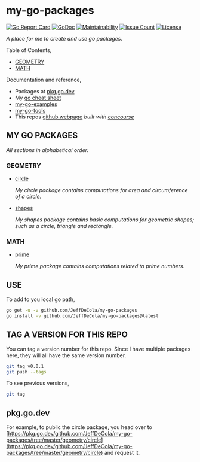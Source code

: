 # my-go-packages

[![Go Report Card](https://goreportcard.com/badge/github.com/JeffDeCola/my-go-packages)](https://goreportcard.com/report/github.com/JeffDeCola/my-go-packages)
[![GoDoc](https://godoc.org/github.com/JeffDeCola/my-go-packages?status.svg)](https://godoc.org/github.com/JeffDeCola/my-go-packages)
[![Maintainability](https://api.codeclimate.com/v1/badges/429352c4ab8e00602452/maintainability)](https://codeclimate.com/github/JeffDeCola/my-go-packages/maintainability)
[![Issue Count](https://codeclimate.com/github/JeffDeCola/my-go-packages/badges/issue_count.svg)](https://codeclimate.com/github/JeffDeCola/my-go-packages/issues)
[![License](http://img.shields.io/:license-mit-blue.svg)](http://jeffdecola.mit-license.org)

_A place for me to create and use go packages._

Table of Contents,

* [GEOMETRY](https://github.com/JeffDeCola/my-go-packages#geometry)
* [MATH](https://github.com/JeffDeCola/my-go-packages#math)

Documentation and reference,

* Packages at [pkg.go.dev](https://pkg.go.dev/github.com/JeffDeCola/my-go-packages)
* My [go cheat sheet](https://github.com/JeffDeCola/my-cheat-sheets/tree/master/software/development/languages/go-cheat-sheet)
* [my-go-examples](https://github.com/JeffDeCola/my-go-examples)
* [my-go-tools](https://github.com/JeffDeCola/my-go-tools)
* This repos
  [github webpage](https://jeffdecola.github.io/my-go-pacakages/)
  _built with
  [concourse](https://github.com/JeffDeCola/my-go-packages/blob/master/ci-README.md)_

## MY GO PACKAGES

_All sections in alphabetical order._

### GEOMETRY

* [circle](https://github.com/JeffDeCola/my-go-packages/tree/master/geometry/circle)

  _My circle package contains computations for area and circumference of a circle._

* [shapes](https://github.com/JeffDeCola/my-go-packages/tree/master/geometry/shapes)

  _My shapes package contains basic computations for geometric shapes;
  such as a circle, triangle and rectangle._

### MATH

* [prime](https://github.com/JeffDeCola/my-go-packages/tree/master/math/prime)

  _My prime package contains computations related to prime numbers._

## USE

To add to you local go path,

```bash
go get -u -v github.com/JeffDeCola/my-go-packages
go install -v github.com/JeffDeCola/my-go-packages@latest
```

## TAG A VERSION FOR THIS REPO

You can tag a version number for this repo.
Since I have multiple packages here, they will
all have the same version number.

```bash
git tag v0.0.1
git push --tags
```

To see previous versions,

```bash
git tag
```

## pkg.go.dev

For example, to public the circle package, you head over to
[https://pkg.go.dev/github.com/JeffDeCola/my-go-packages/tree/master/geometry/circle](https://pkg.go.dev/github.com/JeffDeCola/my-go-packages/tree/master/geometry/circle)
and request it.
